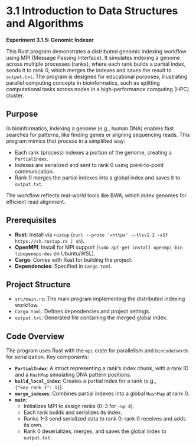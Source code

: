# 3.1 Introduction to Data Structures and Algorithms
**Experiment 3.1.5: Genomic Indexer**

This Rust program demonstrates a distributed genomic indexing workflow using MPI (Message Passing Interface). It simulates indexing a genome across multiple processes (ranks), where each rank builds a partial index, sends it to rank 0, which merges the indexes and saves the result to `output.txt`. The program is designed for educational purposes, illustrating parallel computing concepts in bioinformatics, such as splitting computational tasks across nodes in a high-performance computing (HPC) cluster.

## Purpose

In bioinformatics, indexing a genome (e.g., human DNA) enables fast searches for patterns, like finding genes or aligning sequencing reads. This program mimics that process in a simplified way:
- Each rank (process) indexes a portion of the genome, creating a `PartialIndex`.
- Indexes are serialized and sent to rank 0 using point-to-point communication.
- Rank 0 merges the partial indexes into a global index and saves it to `output.txt`.

The workflow reflects real-world tools like BWA, which index genomes for efficient read alignment.

## Prerequisites

- **Rust**: Install via `rustup` (`curl --proto '=https' --tlsv1.2 -sSf https://sh.rustup.rs | sh`).
- **OpenMPI**: Install for MPI support (`sudo apt-get install openmpi-bin libopenmpi-dev` on Ubuntu/WSL).
- **Cargo**: Comes with Rust for building the project.
- **Dependencies**: Specified in `Cargo.toml`.

## Project Structure

- `src/main.rs`: The main program implementing the distributed indexing workflow.
- `Cargo.toml`: Defines dependencies and project settings.
- `output.txt`: Generated file containing the merged global index.

## Code Overview

The program uses Rust with the `mpi` crate for parallelism and `bincode`/`serde` for serialization. Key components:

- **`PartialIndex`**: A struct representing a rank’s index chunk, with a rank ID and a `HashMap` simulating DNA pattern positions.
- **`build_local_index`**: Creates a partial index for a rank (e.g., `{"key_rank_1": 1}`).
- **`merge_indexes`**: Combines partial indexes into a global `HashMap` at rank 0.
- **`main`**:
  - Initializes MPI to assign ranks (0–3 for `-np 4`).
  - Each rank builds and serializes its index.
  - Ranks 1–3 send serialized data to rank 0; rank 0 receives and adds its own.
  - Rank 0 deserializes, merges, and saves the global index to `output.txt`.


